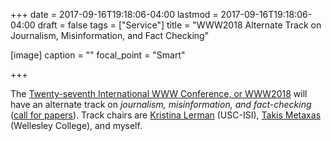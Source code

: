 +++
date = 2017-09-16T19:18:06-04:00
lastmod = 2017-09-16T19:18:06-04:00
draft = false
tags = ["Service"]
title = "WWW2018 Alternate Track on Journalism, Misinformation, and Fact Checking"

[image]
caption = ""
focal_point = "Smart"

+++

The [Twenty-seventh International WWW Conference, or
WWW2018](https://www2018.thewebconf.org/) will have an alternate track on
*journalism, misinformation, and fact-checking* ([call for
papers](https://www2018.thewebconf.org/call-for-papers/misinformation-cfp/)).
Track chairs are [Kristina
Lerman](https://www.isi.edu/integration/people/lerman/index.html) (USC-ISI),
[Takis Metaxas](http://cs.wellesley.edu/~pmetaxas/) (Wellesley College), and
myself.

